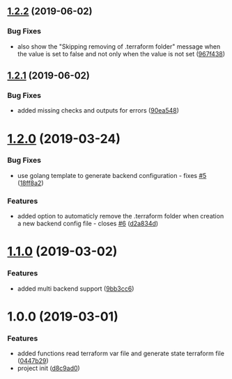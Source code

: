 ## [1.2.2](https://github.com/janritter/terrastate/compare/1.2.1...1.2.2) (2019-06-02)


### Bug Fixes

* also show the "Skipping removing of .terraform folder" message when the value is set to false and not only when the value is not set ([967f438](https://github.com/janritter/terrastate/commit/967f438))

## [1.2.1](https://github.com/janritter/terrastate/compare/1.2.0...1.2.1) (2019-06-02)


### Bug Fixes

* added missing checks and outputs for errors ([90ea548](https://github.com/janritter/terrastate/commit/90ea548))

# [1.2.0](https://github.com/janritter/terrastate/compare/1.1.0...1.2.0) (2019-03-24)


### Bug Fixes

* use golang template to generate backend configuration - fixes [#5](https://github.com/janritter/terrastate/issues/5) ([18ff8a2](https://github.com/janritter/terrastate/commit/18ff8a2))


### Features

* added option to automaticly remove the .terraform folder when creation a new backend config file - closes [#6](https://github.com/janritter/terrastate/issues/6) ([d2a834d](https://github.com/janritter/terrastate/commit/d2a834d))

# [1.1.0](https://github.com/janritter/terrastate/compare/1.0.0...1.1.0) (2019-03-02)


### Features

* added multi backend support ([9bb3cc6](https://github.com/janritter/terrastate/commit/9bb3cc6))

# 1.0.0 (2019-03-01)


### Features

* added functions read terraform var file and generate state terraform file ([0447b29](https://github.com/janritter/terrastate/commit/0447b29))
* project init ([d8c9ad0](https://github.com/janritter/terrastate/commit/d8c9ad0))
